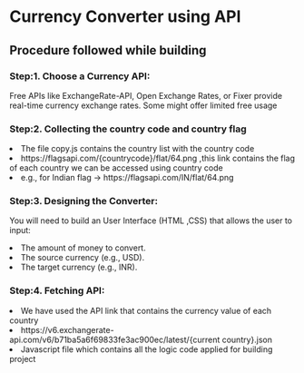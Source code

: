 <h1>Currency Converter using API</h1>
<h2>Procedure followed while building</h2>
<h3>Step:1. Choose a Currency API:</h3>
<p>Free APIs like ExchangeRate-API, Open Exchange Rates, or Fixer provide real-time currency exchange rates. Some might offer limited free usage</p>

<h3>Step:2. Collecting the country code and country flag </h3>
<li>The file copy.js contains the country list with the country code</li>
<li>https://flagsapi.com/{countrycode}/flat/64.png ,this link contains the flag of each country we can be accessed using country code</li> 
<li>e.g., for Indian flag -> https://flagsapi.com/IN/flat/64.png</li>

<h3>Step:3. Designing the Converter:</h3>
<p>You will need to build an User Interface (HTML ,CSS) that allows the user to input:</p>

<li>The amount of money to convert.</li>
<li>The source currency (e.g., USD).</li>
<li>The target currency (e.g., INR).</li>

<h3>Step:4. Fetching API:</h3>
<li>We have used the API link that contains the currency value of each country</li>
<li>https://v6.exchangerate-api.com/v6/b71ba5a6f69833fe3ac900ec/latest/{current country}.json</li>
<li>Javascript file which contains all the logic code applied for building project</li>

